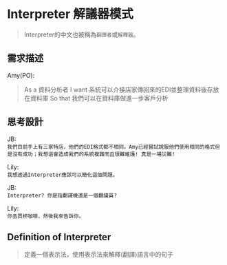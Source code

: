 # Interpreter 解議器模式

> Interpreter的中文也被稱為`翻譯者`或`解釋器`。


## 需求描述

Amy(PO):
> As a 資料分析者
> I want 系統可以介接店家傳回來的EDI並整理資料後存放在資料庫
> So that 我們可以在資料庫做進一步客戶分析



## 思考設計

JB:<br> 
`我們目前手上有三家特店，他們的EDI格式都不相同。Amy已經嘗試說服他們使用相同的格式但是沒有成功；我想這會造成我們的系統複雜而且很難維護! 真是一場災難!`

Lily: <br>
`我想透過Interpreter應該可以簡化這個問題。`

JB: <br>
`Interpreter? 你是指翻譯機還是一個翻議員?`

Lily: <br>
`你去買杯咖啡，然後我來告訴你。`



## Definition of Interpreter

> 定義一個表示法，使用表示法來解釋(翻譯)語言中的句子